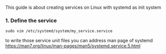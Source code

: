 This guide is about creating services on Linux with systemd as init system

### 1. Define the service

```
sudo vim /etc/systemd/system/my_service.service
```

to write those service unit files you can address man page of systemd
https://man7.org/linux/man-pages/man5/systemd.service.5.html
